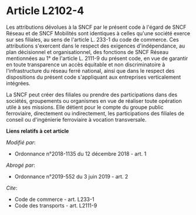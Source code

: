 # Article L2102-4

Les attributions dévolues à la SNCF par le présent code à l'égard de SNCF Réseau et de SNCF Mobilités sont identiques à
celles qu'une société exerce sur ses filiales, au sens de l'article L. 233-1 du code de commerce. Ces attributions s'exercent
dans le respect des exigences d'indépendance, au plan décisionnel et organisationnel, des fonctions de SNCF Réseau
mentionnées au 1° de l'article L. 2111-9 du présent code, en vue de garantir en toute transparence un accès équitable et non
discriminatoire à l'infrastructure du réseau ferré national, ainsi que dans le respect des dispositions du présent code
s'appliquant aux entreprises verticalement intégrées.

La SNCF peut créer des filiales ou prendre des participations dans des sociétés, groupements ou organismes en vue de réaliser
toute opération utile à ses missions. Elle détient pour le compte du groupe public ferroviaire, directement ou indirectement,
les participations des filiales de conseil ou d'ingénierie ferroviaire à vocation transversale.

**Liens relatifs à cet article**

_Modifié par_:

  - Ordonnance n°2018-1135 du 12 décembre 2018 - art. 1

_Abrogé par_:

  - Ordonnance n°2019-552 du 3 juin 2019 - art. 2

_Cite_:

  - Code de commerce - art. L233-1
  - Code des transports - art. L2111-9
